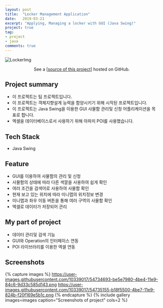 ```yaml
---
layout: post
title:  "Locker Management Application"
date:   2019-03-21
excerpt: "Applying, Managing a locker with GUI (Java Swing)"
project: true
tag:
- project 
- java
comments: true
---
```


![LockerImg](https://user-images.githubusercontent.com/10339017/54734183-24490200-4be1-11e9-9bc7-5f6e3b62b748.png)
<center>See a [<a href="https://github.com/flokker/Object_Programming">source of this project</a>] hosted on GitHub.</center>


## Project summary
* 이 프로젝트는 팀 프로젝트입니다.
* 이 프로젝트는 객체지향설계 능력을 함양시키기 위해 시작된 프로젝트입니다.
* 이 프로젝트는 Java Swing을 이용한 GUI 사물함 관리및 신청 어플리케이션을 목표로 합니다.
* 엑셀을 데이터베이스로서 사용하기 위해 아파치 POI를 사용했습니다.
     

## Tech Stack
* Java Swing


## Feature
* GUI를 이용하여 사물함의 관리 및 신청
* 사물함의 상태에 따라 다른 색깔을 사용하여 쉽게 확인
* 여러 조건을 검색어로 사용하여 사물함 확인
* 현재 보고 있는 위치에 따라 미니맵의 위치정보 변경
* 미니맵과 좌우 이동 버튼을 통해 여러 구역의 사물함 확인
* 엑셀로 데이터가 저장되어 관리


## My part of project
* 데이터 관리및 검색 기능
* GUI와 Operation의 인터페이스 연동
* POI 라이브러리를 이용한 엑셀 연동

## Screenshots
{% capture images %}
	https://user-images.githubusercontent.com/10339017/54734693-be5e7980-4be4-11e9-84c6-9d33c585d143.png
	https://user-images.githubusercontent.com/10339017/54735155-b18f5500-4be7-11e9-824b-f20f169e5b1c.png
{% endcapture %}
{% include gallery images=images caption="Screenshots of project" cols=2 %}
